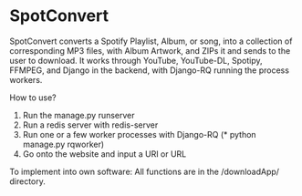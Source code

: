 # SpotConvert

SpotConvert converts a Spotify Playlist, Album, or song, into a collection of corresponding MP3 files, with Album Artwork, and ZIPs it and sends to the user to download. It works through YouTube, YouTube-DL, Spotipy, FFMPEG, and Django in the backend, with Django-RQ running the process workers. 



How to use?

1. Run the manage.py runserver
2. Run a redis server with redis-server
3. Run one or a few worker processes with Django-RQ (* python manage.py rqworker)
4. Go onto the website and input a URI or URL


To implement into own software:
  All functions are in the /downloadApp/ directory.
